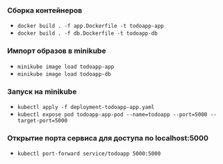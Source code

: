 ### Сборка контейнеров

- `docker build . -f app.Dockerfile -t todoapp-app`
- `docker build . -f db.Dockerfile -t todoapp-db`

### Импорт образов в minikube

- `minikube image load todoapp-app`
- `minikube image load todoapp-db`

### Запуск на minikube

- `kubectl apply -f deployment-todoapp-app.yaml`
- `kubectl expose pod todoapp-app-pod --name=todoapp --port=5000 --target-port=5000`

### Открытие порта сервиса для доступа по localhost:5000

- `kubectl port-forward service/todoapp 5000:5000`
